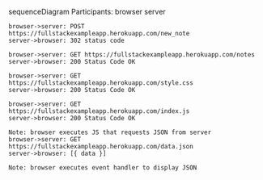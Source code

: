 sequenceDiagram
    Participants:
        browser
        server
    
    browser->server: POST https://fullstackexampleapp.herokuapp.com/new_note
    server->browser: 302 status code

    browser->server: GET https://fullstackexampleapp.herokuapp.com/notes
    server->browser: 200 Status Code OK
    
    browser->server: GET https://fullstackexampleapp.herokuapp.com/style.css
    server->browser: 200 Status Code OK

    browser->server: GET https://fullstackexampleapp.herokuapp.com/index.js
    server->browser: 200 Status Code OK

    Note: browser executes JS that requests JSON from server
    browser->server: GET https://fullstackexampleapp.herokuapp.com/data.json
    server->browser: [{ data }]

    Note: browser executes event handler to display JSON
